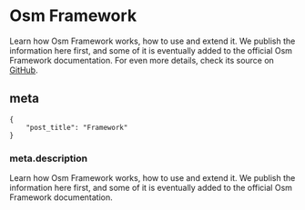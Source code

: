 # Osm Framework

Learn how Osm Framework works, how to use and extend it. We publish the information here first, and some of it is eventually added to the official Osm Framework documentation.
For even more details, check its source
on [GitHub](https://github.com/osmphp/framework).

## meta

    {
        "post_title": "Framework"
    }
    
### meta.description

Learn how Osm Framework works, how to use and extend it. We publish the
information here first, and some of it is eventually added to the official Osm
Framework documentation. 
